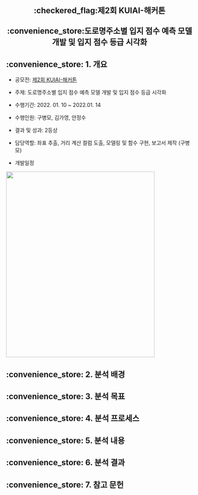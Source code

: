 <h2 align="center">:checkered_flag:제2회 KUIAI-해커톤<br><br>:convenience_store:도로명주소별 입지 점수 예측 모델 개발 및 입지 점수 등급 시각화</h2>

<p align = "center"></p>

<h2>:convenience_store: 1. 개요</h2>

- 공모전: [제2회 KUIAI-해커톤](https://ie.korea.ac.kr/ie/news/notice.do?mode=view&articleNo=284519)

- 주제: 도로명주소별 입지 점수 예측 모델 개발 및 입지 점수 등급 시각화

- 수행기간: 2022. 01. 10 ~ 2022.01. 14

- 수행인원: 구병모, 김가영, 안정수

- 결과 및 성과: 2등상

- 담당역할: 좌표 추출, 거리 계산 컬럼 도출, 모델링 및 함수 구현, 보고서 제작 (구병모)

- 개발일정
<img src = "README Photo/1. .png" width = "400" height = "500">

<h2>:convenience_store: 2. 분석 배경</h2>

<h2>:convenience_store: 3. 분석 목표</h2>

<h2>:convenience_store: 4. 분석 프로세스</h2>

<h2>:convenience_store: 5. 분석 내용</h2>

<h2>:convenience_store: 6. 분석 결과</h2>

<h2>:convenience_store: 7. 참고 문헌</h2>
